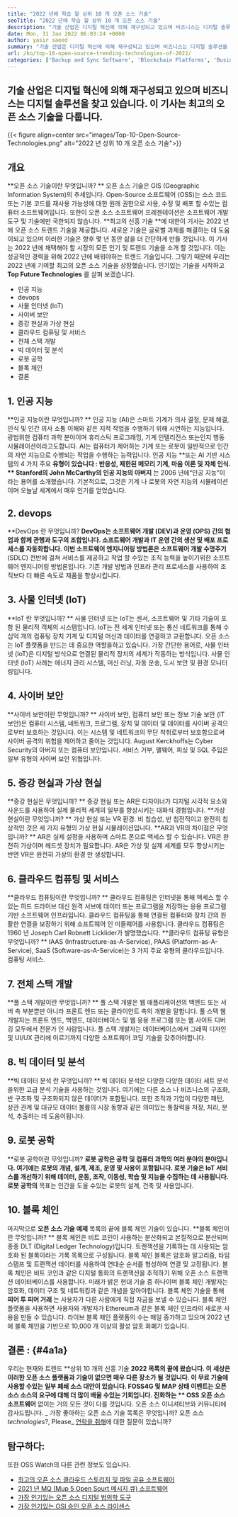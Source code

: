 ```yaml
---
title: "2022 년에 학습 할 상위 10 개 오픈 소스 기술" 
seoTitle: "2022 년에 학습 할 상위 10 개 오픈 소스 기술" 
description: "기술 산업은 디지털 혁신에 의해 재구성되고 있으며 비즈니스는 디지털 솔루션을 찾고 있습니다. 이 게시물은 최고의 오픈 소스 기술을 다룹니다" 
date: Mon, 31 Jan 2022 06:03:24 +0000
author: yasir saeed
summary: "기술 산업은 디지털 혁신에 의해 재구성되고 있으며 비즈니스는 디지털 솔루션을 찾고 있습니다. 이 기사는 최고의 오픈 소스 기술을 다룹니다." 
url: /ko/top-10-open-source-trending-technologies-of-2022/
categories: ['Backup and Sync Software', 'Blockchain Platforms', 'Business Intelligence Software', 'DevOps', 'Software Development']
---
```


## 기술 산업은 디지털 혁신에 의해 재구성되고 있으며 비즈니스는 디지털 솔루션을 찾고 있습니다. 이 기사는 최고의 오픈 소스 기술을 다룹니다.

{{< figure align=center src="images/Top-10-Open-Source-Technologies.png" alt="2022 년 상위 10 개 오픈 소스 기술">}}


## **개요** 
**오픈 소스 기술이란 무엇입니까? ** 오픈 소스 기술은 GIS (Geographic Information System)의 추세입니다. Open-Source 소프트웨어 (OSS)는 소스 코드 또는 기본 코드를 재사용 가능성에 대한 원래 권한으로 사용, 수정 및 배포 할 수있는 컴퓨터 소프트웨어입니다. 또한이 오픈 소스 소프트웨어 프레젠테이션은 소프트웨어 개발 도구 및 기술에만 국한되지 않습니다.
**최고의 신흥 기술 **에 대한이 기사는 2022 년에 오픈 소스 트렌드 기술을 제공합니다. 새로운 기술은 글로벌 과제를 해결하는 데 도움이되고 있으며 이러한 기술은 향후 몇 년 동안 삶을 더 간단하게 만들 것입니다. 이 기사는 2022 년에 채택해야 할 시장의 모든 인기 및 트렌드 기술을 소개 할 것입니다. 이는 성공적인 경력을 위해 2022 년에 배워야하는 트렌드 기술입니다. 그렇기 때문에 우리는 2022 년에 기여할 최고의 오픈 소스 기술을 상장했습니다. 인기있는 기술을 시작하고 **Top Future Technologies** 를 살펴 보겠습니다.
  * 인공 지능
  * devops
  * 사물 인터넷 (IoT)
  * 사이버 보안
  * 증강 현실과 가상 현실
  * 클라우드 컴퓨팅 및 서비스
  * 전체 스택 개발
  * 빅 데이터 및 분석
  * 로봇 공학
  * 블록 체인
  * 결론

## 1. 인공 지능
**인공 지능이란 무엇입니까? ** 인공 지능 (AI)은 스마트 기계가 의사 결정, 문제 해결, 인식 및 인간 의사 소통 이해와 같은 지적 작업을 수행하기 위해 시연하는 지능입니다. 광범위한 컴퓨터 과학 분야이며 휴리스틱 프로그래밍, 기계 인텔리전스 또는인지 행동 시뮬레이션이라고도합니다. AI는 컴퓨터가 제어하는 ​​기계 또는 로봇이 일반적으로 인간의 자연 지능으로 수행되는 작업을 수행하는 능력입니다.
인공 지능 **또는 AI 기반 시스템의 4 가지 주요  **유형이 있습니다 : 반응성, 제한된 메모리 기계, 마음 이론 및 자체 인식. **  Stanford의 John McCarthy의 인공 지능의 아버지** 는 2006 년에“인공 지능”이라는 용어를 소개했습니다. 기본적으로, 그것은 기계 나 로봇의 자연 지능의 시뮬레이션이며 오늘날 세계에서 매우 인기를 얻었습니다.

## 2. devops
**DevOps 란 무엇입니까? **DevOps는 소프트웨어 개발 (DEV)과 운영 (OPS) 간의 협업과 함께 관행과 도구의 조합입니다. 소프트웨어 개발과 IT 운영 간의 생산 및 배포 프로세스를 자동화합니다. 이번 소프트웨어 엔지니어링 방법론은 소프트웨어 개발 수명주기**  (SDLC) 전반에 걸쳐 서비스를 제공하고 작업 할 수있는 조직 능력을 높이기위한 소프트웨어 엔지니어링 방법론입니다. 기존 개발 방법과 인프라 관리 프로세스를 사용하여 조직보다 더 빠른 속도로 제품을 향상시킵니다.

## 3. 사물 인터넷 (IoT)
**IoT 란 무엇입니까? ** 사물 인터넷 또는 IoT는 센서, 소프트웨어 및 기타 기술이 포함 된 물리적 객체의 시스템입니다. IoT는 전 세계 인터넷 또는 통신 네트워크를 통해 수십억 개의 컴퓨팅 장치 기계 및 디지털 머신과 데이터를 연결하고 교환합니다. 오픈 소스는 IoT 플랫폼을 만드는 데 중요한 역할을하고 있습니다. 가장 간단한 용어로, 사물 인터넷 (IoT)은 디지털 방식으로 연결된 물리적 장치의 세계가 작동하는 방식입니다. 사물 인터넷 (IoT) 사례는 에너지 관리 시스템, 머신 러닝, 자동 운송, 도시 보안 및 환경 모니터링입니다.

## 4. 사이버 보안
**사이버 보안이란 무엇입니까? ** 사이버 보안, 컴퓨터 보안 또는 정보 기술 보안 (IT 보안)은 컴퓨터 시스템, 네트워크, 프로그램, 장치 및 데이터 및 데이터를 사이버 공격으로부터 보호하는 것입니다. 이는 시스템 및 네트워크의 무단 착취로부터 보호함으로써 사이버 공격의 위험을 제어하고 줄이는 것입니다. August Kerckhoffs는 Cyber ​​Security의 아버지 또는 컴퓨터 보안입니다. 서비스 거부, 맬웨어, 피싱 및 SQL 주입은 일부 유형의 사이버 보안 위협입니다.

## 5. 증강 현실과 가상 현실
**증강 현실은 무엇입니까? ** 증강 현실 또는 AR은 디자이너가 디지털 시각적 요소와 사운드를 사용하여 실제 물리적 세계의 일부를 향상시키는 대화식 경험입니다.
**가상 현실이란 무엇입니까? ** 가상 현실 또는 VR 환경. 비 침습성, 반 침전적이고 완전히 침상적인 것은 세 가지 유형의 가상 현실 시뮬레이션입니다.
**AR과 VR의 차이점은 무엇입니까? ** AR은 실제 설정을 사용하며 스마트 폰으로 액세스 할 수 있습니다. VR은 완전히 가상이며 헤드셋 장치가 필요합니다. AR은 가상 및 실제 세계를 모두 향상시키는 반면 VR은 완전히 가상의 환경 만 생성합니다.

## 6. 클라우드 컴퓨팅 및 서비스
**클라우드 컴퓨팅이란 무엇입니까? ** 클라우드 컴퓨팅은 인터넷을 통해 액세스 할 수있는 하드 드라이브 대신 원격 서브에 데이터 또는 프로그램을 저장하는 응용 프로그램 기반 소프트웨어 인프라입니다. 클라우드 컴퓨팅을 통해 연결된 컴퓨터와 장치 간의 원활한 연결을 보장하기 위해 소프트웨어 인 미들웨어를 사용합니다. 클라우드 컴퓨팅은 1960 년 Joseph Carl Robnett Licklider가 발명했습니다.
**클라우드 컴퓨팅 유형은 무엇입니까? ** IAAS (Infrastructure-as-A-Service), PAAS (Platform-as-A-Service), SaaS (Software-as-A-Service)는 3 가지 주요 유형의 클라우드입니다. 컴퓨팅 서비스.

## 7. 전체 스택 개발
**풀 스택 개발이란 무엇입니까? ** 풀 스택 개발은 웹 애플리케이션의 백엔드 또는 서버 측 부분뿐만 아니라 프론트 엔드 또는 클라이언트 측의 개발을 말합니다. 풀 스택 웹 개발자는 프론트 엔드, 백엔드, 데이터베이스 및 웹 응용 프로그램 또는 웹 사이트 디버깅 모두에서 전문가 인 사람입니다. 풀 스택 개발자는 데이터베이스에서 그래픽 디자인 및 UI/UX 관리에 이르기까지 다양한 소프트웨어 코딩 기술을 갖추어야합니다.

## 8. 빅 데이터 및 분석
**빅 데이터 분석 란 무엇입니까? ** 빅 데이터 분석은 다양한 다양한 데이터 세트 분석을위한 고급 분석 기술을 사용하는 것입니다. 여기에는 다른 소스 나 비즈니스의 구조화, 반 구조화 및 구조화되지 않은 데이터가 포함됩니다. 또한 조직과 기업이 다양한 패턴, 상관 관계 및 대규모 데이터 볼륨의 시장 동향과 같은 의미있는 통찰력을 저장, 처리, 분석, 추출하는 데 도움이됩니다.

## 9. 로봇 공학
**로봇 공학이란 무엇입니까? **로봇 공학은 공학 및 컴퓨터 과학의 여러 분야의 분야입니다. 여기에는 로봇의 개념, 설계, 제조, 운영 및 사용이 포함됩니다. 로봇 기술은 IoT 서비스를 개선하기 위해 데이터, 운동, 조작, 이동성, 학습 및 지능을 수집하는 데 사용됩니다. 로봇 공학의**  목표는 인간을 도울 수있는 로봇의 설계, 건축 및 사용입니다.

## 10. 블록 체인
마지막으로 **오픈 소스 기술 예제**  목록의 끝에 블록 체인 기술이 있습니다.
**블록 체인이란 무엇입니까? ** 블록 체인은 비트 코인이 사용하는 분산화되고 본질적으로 분산되며 종종 DLT (Digital Ledger Technology)입니다. 트랜잭션을 기록하는 데 사용되는 암호화 된 블록이라는 기록 목록으로 구성됩니다. 블록 체인 블록은 암호화 알고리즘, 타임 스탬프 및 트랜잭션 데이터를 사용하여 연대순 순서를 형성하여 연결 및 고정됩니다. 블록 체인은 비트 코인과 같은 디지털 통화의 트랜잭션을 추적하기 위해 오픈 소스 트랜잭션 데이터베이스를 사용합니다. 미래가 밝은 현대 기술 중 하나이며 블록 체인 개발자는 암호화, 데이터 구조 및 네트워킹과 같은 개념을 알아야합니다.
블록 체인 기술을 통해 **피어 투 피어 거래** 는 사용자가 다른 사람에게 직접 자금을 보낼 수 있습니다. 블록 체인 플랫폼을 사용하면 사용자와 개발자가 Ethereum과 같은 블록 체인 인프라의 새로운 사용을 만들 수 있습니다. 라이브 블록 체인 플랫폼의 수는 매일 증가하고 있으며 2022 년에 블록 체인을 기반으로 10,000 개 이상의 활성 암호 화폐가 있습니다.

## **결론 :**    {#4a1a}
우리는 현재와 트렌드 **상위 10 개의 신흥 기술  **2022 목록의 끝에 왔습니다. 이 세상은 이러한 오픈 소스 플랫폼과 기술이 없으면 매우 다른 장소가 될 것입니다. 이 무료 기술에 사용할 수있는 일부 폐쇄 소스 대안이 있습니다. FOSS4G 및 MAP 상태 이벤트는 오픈 소스 소스의 요구에 대해 더 많이 배울 수있는 기회입니다. 진화하는 **  OSS 오픈 소스 소프트웨어**  없이는 거의 모든 것이 다를 것입니다. 오픈 소스 이니셔티브와 커뮤니티에 감사드립니다.
_ 가장 좋아하는 오픈 소스 기술 목록은 무엇입니까? 오픈 소스 _technologies_?, Please_ [연락을 취해][1]에 대한 질문이 있습니까?

## 탐구하다:
또한 OSS Watch의 다른 관련 정보도 있습니다.
  * [최고의 오픈 소스 클라우드 스토리지 및 파일 공유 소프트웨어][2]
  * [2021 년 MQ (Mup 5 Open Sourt 메시지 큐) 소프트웨어][3]
  * [가장 인기있는 오픈 소스 디지털 법의학 도구][4]
  * [가장 인기있는 OSI 승인 오픈 소스 라이센스][5]

  
[1]: mailto:yasir.saeed@aspose.com
[2]: https://products.containerize.com/backup-and-sync/
[3]: https://blog.containerize.com/message-queue-software/top-5-open-source-message-queue-software-in-2021/
[4]: https://blog.containerize.com/digital-forensic-tools/top-5-open-source-digital-forensic-tools-in-2021/
[5]: https://blog.containerize.com/licenses-standards/top-5-most-popular-osi-approved-open-source-licenses-of-2021/
